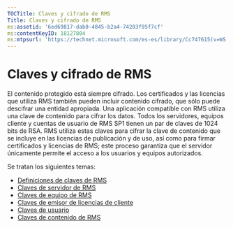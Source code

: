 ```yaml
---
TOCTitle: Claves y cifrado de RMS
Title: Claves y cifrado de RMS
ms:assetid: '6ed69817-dab0-4845-b2a4-74203f95f7cf'
ms:contentKeyID: 18127804
ms:mtpsurl: 'https://technet.microsoft.com/es-es/library/Cc747615(v=WS.10)'
---
```


Claves y cifrado de RMS
=======================

El contenido protegido está siempre cifrado. Los certificados y las licencias que utiliza RMS también pueden incluir contenido cifrado, que sólo puede descifrar una entidad apropiada. Una aplicación compatible con RMS utiliza una clave de contenido para cifrar los datos. Todos los servidores, equipos cliente y cuentas de usuario de RMS SP1 tienen un par de claves de 1024 bits de RSA. RMS utiliza estas claves para cifrar la clave de contenido que se incluye en las licencias de publicación y de uso, así como para firmar certificados y licencias de RMS; este proceso garantiza que el servidor únicamente permite el acceso a los usuarios y equipos autorizados.

Se tratan los siguientes temas:

-   [Definiciones de claves de RMS](https://technet.microsoft.com/b052305c-1db7-434a-bad9-26d704156776)
-   [Claves de servidor de RMS](https://technet.microsoft.com/5f4100a1-9aa5-42af-85c8-4bc691022f06)
-   [Claves de equipo de RMS](https://technet.microsoft.com/56e59ec2-f681-4ca2-98c7-72218ab9e9d9)
-   [Claves de emisor de licencias de cliente](https://technet.microsoft.com/28781125-2692-4ff9-99b1-e09227d72966)
-   [Claves de usuario](https://technet.microsoft.com/12dad6e2-64e7-4bab-bde7-b72f90f5cb05)
-   [Claves de contenido de RMS](https://technet.microsoft.com/63c814bf-2809-477e-a2db-d90370442075)
